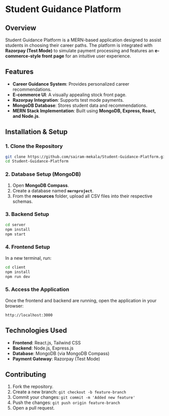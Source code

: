 # Student Guidance Platform

## Overview
Student Guidance Platform is a MERN-based application designed to assist students in choosing their career paths. The platform is integrated with **Razorpay (Test Mode)** to simulate payment processing and features an **e-commerce-style front page** for an intuitive user experience.

## Features
- **Career Guidance System**: Provides personalized career recommendations.
- **E-commerce UI**: A visually appealing stock front page.
- **Razorpay Integration**: Supports test mode payments.
- **MongoDB Database**: Stores student data and recommendations.
- **MERN Stack Implementation**: Built using **MongoDB, Express, React, and Node.js**.

## Installation & Setup

### 1. Clone the Repository
```bash
git clone https://github.com/sairam-mekala/Student-Guidance-Platform.git
cd Student-Guidance-Platform
```

### 2. Database Setup (MongoDB)
1. Open **MongoDB Compass**.
2. Create a database named **`mernproject`**.
3. From the **resources** folder, upload all CSV files into their respective schemas.

### 3. Backend Setup
```bash
cd server
npm install
npm start
```

### 4. Frontend Setup
In a new terminal, run:
```bash
cd client
npm install
npm run dev
```

### 5. Access the Application
Once the frontend and backend are running, open the application in your browser:
```
http://localhost:3000
```

## Technologies Used
- **Frontend**: React.js, Tailwind CSS
- **Backend**: Node.js, Express.js
- **Database**: MongoDB (via MongoDB Compass)
- **Payment Gateway**: Razorpay (Test Mode)

## Contributing
1. Fork the repository.
2. Create a new branch: `git checkout -b feature-branch`
3. Commit your changes: `git commit -m 'Added new feature'`
4. Push the changes: `git push origin feature-branch`
5. Open a pull request.
